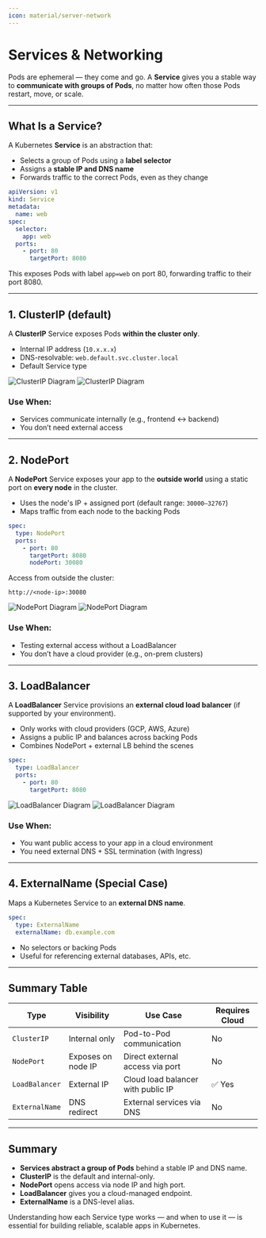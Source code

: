 ```yaml
---
icon: material/server-network
---
```


# Services & Networking

Pods are ephemeral — they come and go. A **Service** gives you a stable way to **communicate with groups of Pods**, no matter how often those Pods restart, move, or scale.

---

## What Is a Service?

A Kubernetes **Service** is an abstraction that:

- Selects a group of Pods using a **label selector**
- Assigns a **stable IP and DNS name**
- Forwards traffic to the correct Pods, even as they change

```yaml
apiVersion: v1
kind: Service
metadata:
  name: web
spec:
  selector:
    app: web
  ports:
    - port: 80
      targetPort: 8080
```

This exposes Pods with label `app=web` on port 80, forwarding traffic to their port 8080.

---

## 1. ClusterIP (default)

A **ClusterIP** Service exposes Pods **within the cluster only**.

- Internal IP address (`10.x.x.x`)
- DNS-resolvable: `web.default.svc.cluster.local`
- Default Service type

![ClusterIP Diagram](images/clusterip-light.png#only-light)
![ClusterIP Diagram](images/clusterip-dark.png#only-dark)

### Use When:
- Services communicate internally (e.g., frontend ↔ backend)
- You don’t need external access

---

## 2. NodePort

A **NodePort** Service exposes your app to the **outside world** using a static port on **every node** in the cluster.

- Uses the node's IP + assigned port (default range: `30000–32767`)
- Maps traffic from each node to the backing Pods

```yaml
spec:
  type: NodePort
  ports:
    - port: 80
      targetPort: 8080
      nodePort: 30080
```

Access from outside the cluster:

```
http://<node-ip>:30080
```

![NodePort Diagram](images/nodeport-light.png#only-light)
![NodePort Diagram](images/nodeport-dark.png#only-dark)

### Use When:
- Testing external access without a LoadBalancer
- You don’t have a cloud provider (e.g., on-prem clusters)

---

## 3. LoadBalancer

A **LoadBalancer** Service provisions an **external cloud load balancer** (if supported by your environment).

- Only works with cloud providers (GCP, AWS, Azure)
- Assigns a public IP and balances across backing Pods
- Combines NodePort + external LB behind the scenes

```yaml
spec:
  type: LoadBalancer
  ports:
    - port: 80
      targetPort: 8080
```

![LoadBalancer Diagram](images/loadbalancer-light.png#only-light)
![LoadBalancer Diagram](images/loadbalancer-dark.png#only-dark)

### Use When:
- You want public access to your app in a cloud environment
- You need external DNS + SSL termination (with Ingress)

---

## 4. ExternalName (Special Case)

Maps a Kubernetes Service to an **external DNS name**.

```yaml
spec:
  type: ExternalName
  externalName: db.example.com
```

- No selectors or backing Pods
- Useful for referencing external databases, APIs, etc.

---

## Summary Table

| Type           | Visibility       | Use Case                        | Requires Cloud |
|----------------|------------------|----------------------------------|----------------|
| `ClusterIP`    | Internal only     | Pod-to-Pod communication         | No             |
| `NodePort`     | Exposes on node IP| Direct external access via port  | No             |
| `LoadBalancer` | External IP       | Cloud load balancer with public IP| ✅ Yes       |
| `ExternalName` | DNS redirect      | External services via DNS        | No             |

---

## Summary

- **Services abstract a group of Pods** behind a stable IP and DNS name.
- **ClusterIP** is the default and internal-only.
- **NodePort** opens access via node IP and high port.
- **LoadBalancer** gives you a cloud-managed endpoint.
- **ExternalName** is a DNS-level alias.

Understanding how each Service type works — and when to use it — is essential for building reliable, scalable apps in Kubernetes.